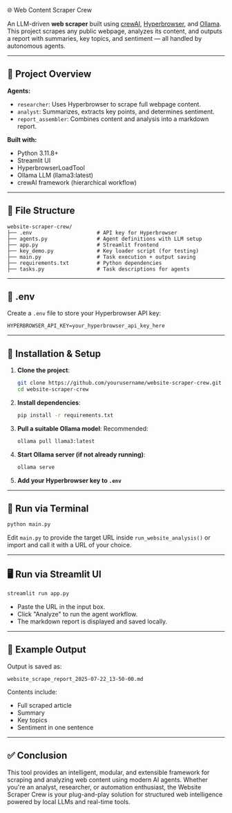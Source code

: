 🌐 Web Content Scraper Crew 

An LLM-driven **web scraper** built using [crewAI](https://docs.crewai.com), [Hyperbrowser](https://docs.crewai.com/en/tools/web-scraping/hyperbrowserloadtool), and [Ollama](https://ollama.com/). This project scrapes any public webpage, analyzes its content, and outputs a report with summaries, key topics, and sentiment — all handled by autonomous agents.

---

## 🧠 Project Overview

**Agents:**
- `researcher`: Uses Hyperbrowser to scrape full webpage content.
- `analyst`: Summarizes, extracts key points, and determines sentiment.
- `report_assembler`: Combines content and analysis into a markdown report.

**Built with:**
- Python 3.11.8+
- Streamlit UI
- HyperbrowserLoadTool
- Ollama LLM (llama3:latest)
- crewAI framework (hierarchical workflow)

---

## 📁 File Structure

```
website-scraper-crew/
├── .env                     # API key for Hyperbrowser
├── agents.py                # Agent definitions with LLM setup
├── app.py                   # Streamlit frontend
├── key_demo.py              # Key loader script (for testing)
├── main.py                  # Task execution + output saving
├── requirements.txt         # Python dependencies
├── tasks.py                 # Task descriptions for agents
```

---

## 🔑 .env

Create a `.env` file to store your Hyperbrowser API key:

```
HYPERBROWSER_API_KEY=your_hyperbrowser_api_key_here
```

---

## 💾 Installation & Setup

1. **Clone the project**:
   ```bash
   git clone https://github.com/yourusername/website-scraper-crew.git
   cd website-scraper-crew
   ```

2. **Install dependencies**:
   ```bash
   pip install -r requirements.txt
   ```

3. **Pull a suitable Ollama model**:
   Recommended:
   ```bash
   ollama pull llama3:latest
   ```

4. **Start Ollama server (if not already running)**:
   ```bash
   ollama serve
   ```

5. **Add your Hyperbrowser key to `.env`**

---

## 🧪 Run via Terminal

```bash
python main.py
```

Edit `main.py` to provide the target URL inside `run_website_analysis()` or import and call it with a URL of your choice.

---

## 🖥️ Run via Streamlit UI

```bash
streamlit run app.py
```

- Paste the URL in the input box.
- Click "Analyze" to run the agent workflow.
- The markdown report is displayed and saved locally.

---

## 📝 Example Output

Output is saved as:

```
website_scrape_report_2025-07-22_13-50-00.md
```

Contents include:
- Full scraped article
- Summary
- Key topics
- Sentiment in one sentence

---


## ✅ Conclusion

This tool provides an intelligent, modular, and extensible framework for scraping and analyzing web content using modern AI agents. Whether you're an analyst, researcher, or automation enthusiast, the Website Scraper Crew is your plug-and-play solution for structured web intelligence powered by local LLMs and real-time tools.
